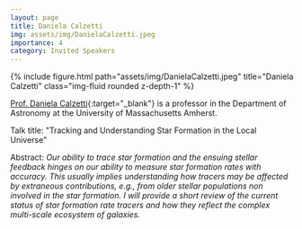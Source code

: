 ```yaml
---
layout: page
title: Daniela Calzetti
img: assets/img/DanielaCalzetti.jpeg
importance: 4
category: Invited Speakers
---
```


<div class="row">
    <div class="col-sm mt-3 mt-md-0">
        {% include figure.html path="assets/img/DanielaCalzetti.jpeg" title="Daniela Calzetti" class="img-fluid rounded z-depth-1" %}
    </div>
</div>

[Prof. Daniela Calzetti](https://en.wikipedia.org/wiki/Daniela_Calzetti){:target="_blank"} is a professor in the Department of Astronomy at the University of Massachusetts Amherst.

Talk title: "Tracking and Understanding Star Formation in the Local Universe"

Abstract: _Our ability to trace star formation and the ensuing stellar feedback hinges on our ability to measure star formation rates with accuracy. This usually implies understanding how tracers may be affected by extraneous contributions, e.g., from older stellar populations non involved in the star formation. I will provide a short review of the current status of star formation rate tracers and how they reflect the complex multi-scale ecosystem of galaxies._